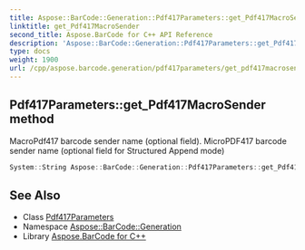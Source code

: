 ```yaml
---
title: Aspose::BarCode::Generation::Pdf417Parameters::get_Pdf417MacroSender method
linktitle: get_Pdf417MacroSender
second_title: Aspose.BarCode for C++ API Reference
description: 'Aspose::BarCode::Generation::Pdf417Parameters::get_Pdf417MacroSender method. MacroPdf417 barcode sender name (optional field). MicroPDF417 barcode sender name (optional field for Structured Append mode) in C++.'
type: docs
weight: 1900
url: /cpp/aspose.barcode.generation/pdf417parameters/get_pdf417macrosender/
---
```

## Pdf417Parameters::get_Pdf417MacroSender method


MacroPdf417 barcode sender name (optional field). MicroPDF417 barcode sender name (optional field for Structured Append mode)

```cpp
System::String Aspose::BarCode::Generation::Pdf417Parameters::get_Pdf417MacroSender() const
```

## See Also

* Class [Pdf417Parameters](../)
* Namespace [Aspose::BarCode::Generation](../../)
* Library [Aspose.BarCode for C++](../../../)
